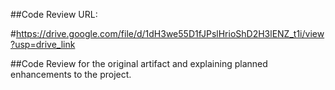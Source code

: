 ##Code Review URL:

#https://drive.google.com/file/d/1dH3we55D1fJPslHrioShD2H3lENZ_t1i/view?usp=drive_link

##Code Review for the original artifact and explaining planned enhancements to the project.
